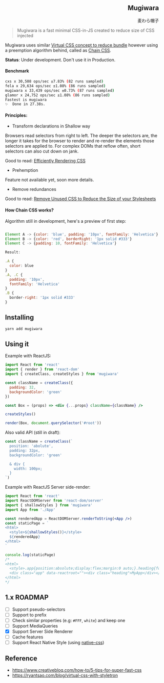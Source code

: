 <h2 dir='rtl' align='right'>Mugiwara</h2>
<p dir='rtl' align='right'>麦わら帽子</p>

> Mugiwara is a fast minimal CSS-in-JS created to reduce size of CSS injected

Mugiwara uses similar [Virtual CSS concept to reduce bundle](https://ryantsao.com/blog/virtual-css-with-styletron) however using a preemption algorithm behind, called as [Chain CSS](#how-chain-css-works).

**Status**: Under development. Don't use it in Production.

#### Benchmark

```bash
cxs x 30,508 ops/sec ±7.83% (82 runs sampled)
fela x 29,634 ops/sec ±1.08% (86 runs sampled)
mugiwara x 33,439 ops/sec ±0.73% (87 runs sampled)
glamor x 24,752 ops/sec ±1.08% (86 runs sampled)
Fastest is mugiwara
✨  Done in 27.38s.
```

#### Principles:

- Transform declarations in Shallow way

Browsers read selectors from right to left. The deeper the selectors are, the longer it takes for the browser to render and re-render the elements those selectors are applied to. For complex DOMs that reflow often, short selectors can also cut down on jank. 

Good to read: [Efficiently Rendering CSS](https://css-tricks.com/efficiently-rendering-css/)

- Prehemption

Feature not available yet, soon more details.

- Remove redundances

Good to read: [Remove Unused CSS to Reduce the Size of your Stylesheets](https://www.labnol.org/internet/remove-unused-css/28635/)

#### How Chain CSS works?

Algorithm still in development, here's a preview of first step:

```jsx

Element A -> {color: 'blue', padding: '10px', fontFamily: 'Helvetica'}
Element B -> {color: 'red', borderRight: '1px solid #333'}
Element C -> {padding: 10, fontFamily: 'Helvetica'}

Result:

.A { 
  color: blue 
}
.A, .C { 
  padding: '10px', 
  fontFamily: 'Helvetica' 
}
.B { 
  border-right: '1px solid #333' 
}

````

## Installing

```bash
yarn add mugiwara
```

## Using it

Example with ReactJS:

```jsx
import React from 'react'
import { render } from 'react-dom'
import { createClass, createStyles } from 'mugiwara'

const className = createClass({
  padding: 32,
  backgroundColor: 'green'
})

const Box = (props) => <div {...props} className={className} />

createStyles()

render(Box, document.querySelector('#root'))
```

Also valid API (still in draft):

```jsx
const className = createClass(`
  position: 'abolute',
  padding: 32px,
  backgroundColor: 'green'

  & div {
    width: 100px;
  }
`)
```

Example with ReactJS Server side-render:

```jsx
import React from 'react'
import ReactDOMServer from 'react-dom/server'
import { shallowStyles } from 'mugiwara'
import App from './App'

const renderedApp = ReactDOMServer.renderToString(<App />)
const staticPage = `
<html>
  <style>${shallowStyles()}</style>
  ${renderedApp}
</html>
`

console.log(staticPage)
/*
<html>
  <style>.app{position:absolute;display:flex;margin:0 auto;}.heading{font-family:Helvetica, arial;}</style>
  <div class="app" data-reactroot=""><div class="heading">MyApp</div></div>
</html>
*/
```

## 1.x ROADMAP

- [ ] Support pseudo-selectors
- [ ] Support to prefix
- [ ] Check similar properties (e.g: `#FFF`, `white`) and keep one
- [ ] Support MediaQueries
- [x] Support Server Side Renderer
- [ ] Cache features
- [ ] Support React Native Style (using [native-css](https://github.com/raphamorim/native-css))

## Reference

- https://www.creativebloq.com/how-to/5-tips-for-super-fast-css
- https://ryantsao.com/blog/virtual-css-with-styletron
